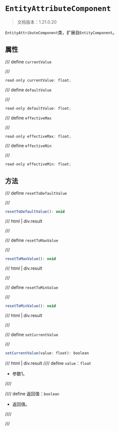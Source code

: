 # `EntityAttributeComponent`

> 文档版本：1.21.0.20

`EntityAttributeComponent`类，扩展自`EntityComponent`。

## 属性

/// define
`currentValue`


///

```js
read-only currentValue: float;
```


/// define
`defaultValue`


///

```js
read-only defaultValue: float;
```


/// define
`effectiveMax`


///

```js
read-only effectiveMax: float;
```


/// define
`effectiveMin`


///

```js
read-only effectiveMin: float;
```


## 方法

/// define
`resetToDefaultValue`


///

```js
resetToDefaultValue(): void
```

/// html | div.result

///


/// define
`resetToMaxValue`


///

```js
resetToMaxValue(): void
```

/// html | div.result

///


/// define
`resetToMinValue`


///

```js
resetToMinValue(): void
```

/// html | div.result

///


/// define
`setCurrentValue`


///

```js
setCurrentValue(value: float): boolean
```

/// html | div.result
//// define
`value`：`float`

- 参数1。


////

//// define
返回值：`boolean`

- 返回值。


////

///

